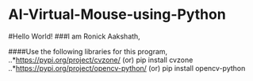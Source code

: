 # AI-Virtual-Mouse-using-Python
#Hello World!
###I am Ronick Aakshath,

####Use the following libraries for this program,
..*https://pypi.org/project/cvzone/ (or) pip install cvzone
..*https://pypi.org/project/opencv-python/ (or) pip install opencv-python

